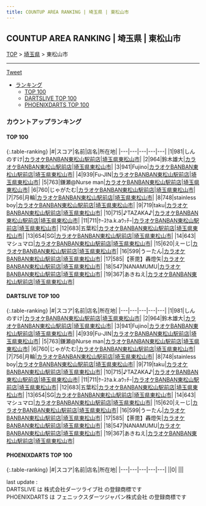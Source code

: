 ```yaml
---
title: COUNTUP AREA RANKING | 埼玉県 | 東松山市
---
```

## COUNTUP AREA RANKING | 埼玉県 | 東松山市

[TOP](/darts/rank/) > [埼玉県](/darts/rank/埼玉県/) > 東松山市

___

<a href="https://twitter.com/share?ref_src=twsrc%5Etfw" data-text="COUNTUP AREA RANKING | 埼玉県東松山市" class="twitter-share-button" data-hashtags="DARTSLIVE,PHOENIXDARTS,darts,ダーツ" data-show-count="false">Tweet</a>

* [ランキング](#カウントアップランキング)
    * [TOP 100](#top-100)
    * [DARTSLIVE TOP 100](#dartslive-top-100)
    * [PHOENIXDARTS TOP 100](#phoenixdarts-top-100)

### カウントアップランキング

#### TOP 100



{:.table-ranking}
|#|スコア|名前|店名|所在地|
|---|---|---|---|---|
|1|981|<span class="rank-name-dl">しんのすけ</span>|<a href="https://search.dartslive.com/jp/shop/90599e9d01166a770d9b047a20a7ba1e">カラオケBANBAN東松山駅前店</a>|<a href="/darts/rank/埼玉県/東松山市">埼玉県東松山市</a>|
|2|964|<span class="rank-name-dl">鈴木雄大</span>|<a href="https://search.dartslive.com/jp/shop/90599e9d01166a770d9b047a20a7ba1e">カラオケBANBAN東松山駅前店</a>|<a href="/darts/rank/埼玉県/東松山市">埼玉県東松山市</a>|
|3|941|<span class="rank-name-dl">Fujino</span>|<a href="https://search.dartslive.com/jp/shop/90599e9d01166a770d9b047a20a7ba1e">カラオケBANBAN東松山駅前店</a>|<a href="/darts/rank/埼玉県/東松山市">埼玉県東松山市</a>|
|4|939|<span class="rank-name-dl">Fu-JIN</span>|<a href="https://search.dartslive.com/jp/shop/90599e9d01166a770d9b047a20a7ba1e">カラオケBANBAN東松山駅前店</a>|<a href="/darts/rank/埼玉県/東松山市">埼玉県東松山市</a>|
|5|763|<span class="rank-name-dl">鎌瀬@Nurse man</span>|<a href="https://search.dartslive.com/jp/shop/90599e9d01166a770d9b047a20a7ba1e">カラオケBANBAN東松山駅前店</a>|<a href="/darts/rank/埼玉県/東松山市">埼玉県東松山市</a>|
|6|760|<span class="rank-name-dl">じゃがたむ</span>|<a href="https://search.dartslive.com/jp/shop/90599e9d01166a770d9b047a20a7ba1e">カラオケBANBAN東松山駅前店</a>|<a href="/darts/rank/埼玉県/東松山市">埼玉県東松山市</a>|
|7|756|<span class="rank-name-dl">月輪</span>|<a href="https://search.dartslive.com/jp/shop/90599e9d01166a770d9b047a20a7ba1e">カラオケBANBAN東松山駅前店</a>|<a href="/darts/rank/埼玉県/東松山市">埼玉県東松山市</a>|
|8|748|<span class="rank-name-dl">stainless boy</span>|<a href="https://search.dartslive.com/jp/shop/90599e9d01166a770d9b047a20a7ba1e">カラオケBANBAN東松山駅前店</a>|<a href="/darts/rank/埼玉県/東松山市">埼玉県東松山市</a>|
|9|719|<span class="rank-name-dl">taku</span>|<a href="https://search.dartslive.com/jp/shop/90599e9d01166a770d9b047a20a7ba1e">カラオケBANBAN東松山駅前店</a>|<a href="/darts/rank/埼玉県/東松山市">埼玉県東松山市</a>|
|10|715|<span class="rank-name-dl">♪TAZAKA♪</span>|<a href="https://search.dartslive.com/jp/shop/90599e9d01166a770d9b047a20a7ba1e">カラオケBANBAN東松山駅前店</a>|<a href="/darts/rank/埼玉県/東松山市">埼玉県東松山市</a>|
|11|711|<span class="rank-name-dl">ｹｰｽｹa.k.aｳｯﾁｰ</span>|<a href="https://search.dartslive.com/jp/shop/90599e9d01166a770d9b047a20a7ba1e">カラオケBANBAN東松山駅前店</a>|<a href="/darts/rank/埼玉県/東松山市">埼玉県東松山市</a>|
|12|683|<span class="rank-name-dl">五葉松</span>|<a href="https://search.dartslive.com/jp/shop/90599e9d01166a770d9b047a20a7ba1e">カラオケBANBAN東松山駅前店</a>|<a href="/darts/rank/埼玉県/東松山市">埼玉県東松山市</a>|
|13|654|<span class="rank-name-dl">SG</span>|<a href="https://search.dartslive.com/jp/shop/90599e9d01166a770d9b047a20a7ba1e">カラオケBANBAN東松山駅前店</a>|<a href="/darts/rank/埼玉県/東松山市">埼玉県東松山市</a>|
|14|643|<span class="rank-name-dl">マシュマロ</span>|<a href="https://search.dartslive.com/jp/shop/90599e9d01166a770d9b047a20a7ba1e">カラオケBANBAN東松山駅前店</a>|<a href="/darts/rank/埼玉県/東松山市">埼玉県東松山市</a>|
|15|620|<span class="rank-name-dl">えーじ</span>|<a href="https://search.dartslive.com/jp/shop/90599e9d01166a770d9b047a20a7ba1e">カラオケBANBAN東松山駅前店</a>|<a href="/darts/rank/埼玉県/東松山市">埼玉県東松山市</a>|
|16|599|<span class="rank-name-dl">うーたん</span>|<a href="https://search.dartslive.com/jp/shop/90599e9d01166a770d9b047a20a7ba1e">カラオケBANBAN東松山駅前店</a>|<a href="/darts/rank/埼玉県/東松山市">埼玉県東松山市</a>|
|17|585|<span class="rank-name-dl">【荼毘】轟燈矢</span>|<a href="https://search.dartslive.com/jp/shop/90599e9d01166a770d9b047a20a7ba1e">カラオケBANBAN東松山駅前店</a>|<a href="/darts/rank/埼玉県/東松山市">埼玉県東松山市</a>|
|18|547|<span class="rank-name-dl">NANAMUMU</span>|<a href="https://search.dartslive.com/jp/shop/90599e9d01166a770d9b047a20a7ba1e">カラオケBANBAN東松山駅前店</a>|<a href="/darts/rank/埼玉県/東松山市">埼玉県東松山市</a>|
|19|367|<span class="rank-name-dl">あきねえ</span>|<a href="https://search.dartslive.com/jp/shop/90599e9d01166a770d9b047a20a7ba1e">カラオケBANBAN東松山駅前店</a>|<a href="/darts/rank/埼玉県/東松山市">埼玉県東松山市</a>|


#### DARTSLIVE TOP 100



{:.table-ranking}
|#|スコア|名前|店名|所在地|
|---|---|---|---|---|
|1|981|<span class="rank-name-dl">しんのすけ</span>|<a href="https://search.dartslive.com/jp/shop/90599e9d01166a770d9b047a20a7ba1e">カラオケBANBAN東松山駅前店</a>|<a href="/darts/rank/埼玉県/東松山市">埼玉県東松山市</a>|
|2|964|<span class="rank-name-dl">鈴木雄大</span>|<a href="https://search.dartslive.com/jp/shop/90599e9d01166a770d9b047a20a7ba1e">カラオケBANBAN東松山駅前店</a>|<a href="/darts/rank/埼玉県/東松山市">埼玉県東松山市</a>|
|3|941|<span class="rank-name-dl">Fujino</span>|<a href="https://search.dartslive.com/jp/shop/90599e9d01166a770d9b047a20a7ba1e">カラオケBANBAN東松山駅前店</a>|<a href="/darts/rank/埼玉県/東松山市">埼玉県東松山市</a>|
|4|939|<span class="rank-name-dl">Fu-JIN</span>|<a href="https://search.dartslive.com/jp/shop/90599e9d01166a770d9b047a20a7ba1e">カラオケBANBAN東松山駅前店</a>|<a href="/darts/rank/埼玉県/東松山市">埼玉県東松山市</a>|
|5|763|<span class="rank-name-dl">鎌瀬@Nurse man</span>|<a href="https://search.dartslive.com/jp/shop/90599e9d01166a770d9b047a20a7ba1e">カラオケBANBAN東松山駅前店</a>|<a href="/darts/rank/埼玉県/東松山市">埼玉県東松山市</a>|
|6|760|<span class="rank-name-dl">じゃがたむ</span>|<a href="https://search.dartslive.com/jp/shop/90599e9d01166a770d9b047a20a7ba1e">カラオケBANBAN東松山駅前店</a>|<a href="/darts/rank/埼玉県/東松山市">埼玉県東松山市</a>|
|7|756|<span class="rank-name-dl">月輪</span>|<a href="https://search.dartslive.com/jp/shop/90599e9d01166a770d9b047a20a7ba1e">カラオケBANBAN東松山駅前店</a>|<a href="/darts/rank/埼玉県/東松山市">埼玉県東松山市</a>|
|8|748|<span class="rank-name-dl">stainless boy</span>|<a href="https://search.dartslive.com/jp/shop/90599e9d01166a770d9b047a20a7ba1e">カラオケBANBAN東松山駅前店</a>|<a href="/darts/rank/埼玉県/東松山市">埼玉県東松山市</a>|
|9|719|<span class="rank-name-dl">taku</span>|<a href="https://search.dartslive.com/jp/shop/90599e9d01166a770d9b047a20a7ba1e">カラオケBANBAN東松山駅前店</a>|<a href="/darts/rank/埼玉県/東松山市">埼玉県東松山市</a>|
|10|715|<span class="rank-name-dl">♪TAZAKA♪</span>|<a href="https://search.dartslive.com/jp/shop/90599e9d01166a770d9b047a20a7ba1e">カラオケBANBAN東松山駅前店</a>|<a href="/darts/rank/埼玉県/東松山市">埼玉県東松山市</a>|
|11|711|<span class="rank-name-dl">ｹｰｽｹa.k.aｳｯﾁｰ</span>|<a href="https://search.dartslive.com/jp/shop/90599e9d01166a770d9b047a20a7ba1e">カラオケBANBAN東松山駅前店</a>|<a href="/darts/rank/埼玉県/東松山市">埼玉県東松山市</a>|
|12|683|<span class="rank-name-dl">五葉松</span>|<a href="https://search.dartslive.com/jp/shop/90599e9d01166a770d9b047a20a7ba1e">カラオケBANBAN東松山駅前店</a>|<a href="/darts/rank/埼玉県/東松山市">埼玉県東松山市</a>|
|13|654|<span class="rank-name-dl">SG</span>|<a href="https://search.dartslive.com/jp/shop/90599e9d01166a770d9b047a20a7ba1e">カラオケBANBAN東松山駅前店</a>|<a href="/darts/rank/埼玉県/東松山市">埼玉県東松山市</a>|
|14|643|<span class="rank-name-dl">マシュマロ</span>|<a href="https://search.dartslive.com/jp/shop/90599e9d01166a770d9b047a20a7ba1e">カラオケBANBAN東松山駅前店</a>|<a href="/darts/rank/埼玉県/東松山市">埼玉県東松山市</a>|
|15|620|<span class="rank-name-dl">えーじ</span>|<a href="https://search.dartslive.com/jp/shop/90599e9d01166a770d9b047a20a7ba1e">カラオケBANBAN東松山駅前店</a>|<a href="/darts/rank/埼玉県/東松山市">埼玉県東松山市</a>|
|16|599|<span class="rank-name-dl">うーたん</span>|<a href="https://search.dartslive.com/jp/shop/90599e9d01166a770d9b047a20a7ba1e">カラオケBANBAN東松山駅前店</a>|<a href="/darts/rank/埼玉県/東松山市">埼玉県東松山市</a>|
|17|585|<span class="rank-name-dl">【荼毘】轟燈矢</span>|<a href="https://search.dartslive.com/jp/shop/90599e9d01166a770d9b047a20a7ba1e">カラオケBANBAN東松山駅前店</a>|<a href="/darts/rank/埼玉県/東松山市">埼玉県東松山市</a>|
|18|547|<span class="rank-name-dl">NANAMUMU</span>|<a href="https://search.dartslive.com/jp/shop/90599e9d01166a770d9b047a20a7ba1e">カラオケBANBAN東松山駅前店</a>|<a href="/darts/rank/埼玉県/東松山市">埼玉県東松山市</a>|
|19|367|<span class="rank-name-dl">あきねえ</span>|<a href="https://search.dartslive.com/jp/shop/90599e9d01166a770d9b047a20a7ba1e">カラオケBANBAN東松山駅前店</a>|<a href="/darts/rank/埼玉県/東松山市">埼玉県東松山市</a>|


#### PHOENIXDARTS TOP 100



{:.table-ranking}
|#|スコア|名前|店名|所在地|
|---|---|---|---|---|
||0|<span class="rank-name-dl"> </span>|<a href=""></a>|<a href="/darts/rank//"></a>|


<div class="footer border-top border-gray-light mt-5 pt-3 text-right text-gray">
    last update : <span style="font-weight: italic" id="foot_last_modified"></span><br />
    DARTSLIVE は 株式会社ダーツライブ社 の登録商標です<br />
    PHOENIXDARTS は フェニックスダーツジャパン株式会社 の登録商標です<br />
</div>

<script src="https://cdnjs.cloudflare.com/ajax/libs/jquery.tablesorter/2.31.3/js/jquery.tablesorter.min.js" integrity="sha512-qzgd5cYSZcosqpzpn7zF2ZId8f/8CHmFKZ8j7mU4OUXTNRd5g+ZHBPsgKEwoqxCtdQvExE5LprwwPAgoicguNg==" crossorigin="anonymous" referrerpolicy="no-referrer"></script>
<link rel="stylesheet" href="https://cdnjs.cloudflare.com/ajax/libs/jquery.tablesorter/2.31.3/css/theme.default.min.css" integrity="sha512-wghhOJkjQX0Lh3NSWvNKeZ0ZpNn+SPVXX1Qyc9OCaogADktxrBiBdKGDoqVUOyhStvMBmJQ8ZdMHiR3wuEq8+w==" crossorigin="anonymous" referrerpolicy="no-referrer" />
<script>
$(function() {
    $(".table-ranking").tablesorter({sortList:[[0, 0]]});
    $("#foot_last_modified").text(formatDate(new Date(document.lastModified), 'yyyy-MM-dd HH:mm:ss'));
});
</script>

<script async src="https://platform.twitter.com/widgets.js" charset="utf-8"></script>